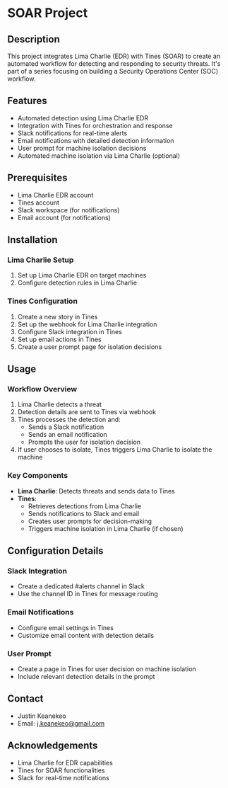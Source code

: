 # SOAR Project

## Description
This project integrates Lima Charlie (EDR) with Tines (SOAR) to create an automated workflow for detecting and responding to security threats. It's part of a series focusing on building a Security Operations Center (SOC) workflow.

## Features
- Automated detection using Lima Charlie EDR
- Integration with Tines for orchestration and response
- Slack notifications for real-time alerts
- Email notifications with detailed detection information
- User prompt for machine isolation decisions
- Automated machine isolation via Lima Charlie (optional)

## Prerequisites
- Lima Charlie EDR account
- Tines account
- Slack workspace (for notifications)
- Email account (for notifications)

## Installation

### Lima Charlie Setup
1. Set up Lima Charlie EDR on target machines
2. Configure detection rules in Lima Charlie

### Tines Configuration
1. Create a new story in Tines
2. Set up the webhook for Lima Charlie integration
3. Configure Slack integration in Tines
4. Set up email actions in Tines
5. Create a user prompt page for isolation decisions

## Usage

### Workflow Overview
1. Lima Charlie detects a threat
2. Detection details are sent to Tines via webhook
3. Tines processes the detection and:
   - Sends a Slack notification
   - Sends an email notification
   - Prompts the user for isolation decision
4. If user chooses to isolate, Tines triggers Lima Charlie to isolate the machine

### Key Components
- **Lima Charlie**: Detects threats and sends data to Tines
- **Tines**: 
  - Retrieves detections from Lima Charlie
  - Sends notifications to Slack and email
  - Creates user prompts for decision-making
  - Triggers machine isolation in Lima Charlie (if chosen)

## Configuration Details

### Slack Integration
- Create a dedicated #alerts channel in Slack
- Use the channel ID in Tines for message routing

### Email Notifications
- Configure email settings in Tines
- Customize email content with detection details

### User Prompt
- Create a page in Tines for user decision on machine isolation
- Include relevant detection details in the prompt

## Contact
- Justin Keanekeo
- Email: j.keanekeo@gmail.com

## Acknowledgements
- Lima Charlie for EDR capabilities
- Tines for SOAR functionalities
- Slack for real-time notifications
